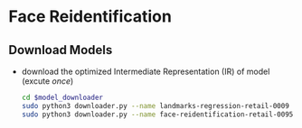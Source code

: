 # Face Reidentification
## Download Models
* download the optimized Intermediate Representation (IR) of model (excute _once_)<br>
  ```bash
  cd $model_downloader
  sudo python3 downloader.py --name landmarks-regression-retail-0009 --output_dir /opt/openvino_toolkit/models/landmarks-regression/output
  sudo python3 downloader.py --name face-reidentification-retail-0095 --output_dir /opt/openvino_toolkit/models/face-reidentification/output
  ```


